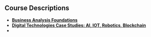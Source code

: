 ## Course Descriptions

  - **[Business Analysis Foundations](https://www.linkedin.com/learning/business-analysis-foundations-4 "Course Description")**
  - **[Digital Technologies Case Studies: AI, IOT, Robotics, Blockchain](https://www.linkedin.com/learning/digital-technologies-case-studies-ai-iot-robotics-blockchain "Course Description")**
  - 
